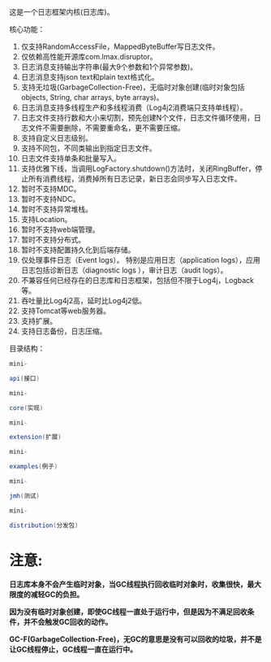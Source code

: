 这是一个日志框架内核(日志库)。

核心功能：

01. 仅支持RandomAccessFile，MappedByteBuffer写日志文件。
02. 仅依赖高性能开源库com.lmax.disruptor。
03. 日志消息支持输出字符串(最大9个参数和1个异常参数)。
04. 日志消息支持json text和plain text格式化。
05. 支持无垃圾(GarbageCollection-Free)，无临时对象创建(临时对象包括objects, String, char arrays, byte arrays)。
06. 日志消息支持多线程生产和多线程消费（Log4j2消费端只支持单线程）。
07. 日志文件支持行数和大小来切割，预先创建N个文件，日志文件循环使用，日志文件不需要删除，不需要重命名，更不需要压缩。
08. 支持自定义日志级别。
09. 支持不同包，不同类输出到指定日志文件。
10. 日志文件支持单条和批量写入。
11. 支持优雅下线，当调用LogFactory.shutdown()方法时，关闭RingBuffer，停止所有消费线程，消费掉所有日志记录，新日志会同步写入日志文件。
12. 暂时不支持MDC。
13. 暂时不支持NDC。
14. 暂时不支持异常堆栈。
15. 支持Location。
16. 暂时不支持web端管理。
17. 暂时不支持分布式。
18. 暂时不支持配置持久化到后端存储。
19. 仅处理事件日志（Event logs）。 特别是应用日志（application logs），应用日志包括诊断日志（diagnostic logs ），审计日志（audit logs）。
20. 不兼容任何已经存在的日志库和日志框架，包括但不限于Log4j，Logback等。
21. 吞吐量比Log4j2高，延时比Log4j2低。
22. 支持Tomcat等web服务器。
23. 支持扩展。
24. 支持日志备份，日志压缩。

目录结构：

```java
mini-

api(接口)

mini-

core(实现)

mini-

extension(扩展)

mini-

examples(例子)

mini-

jmh(测试)

mini-

distribution(分发包)
```

# **注意:**

**日志库本身不会产生临时对象，当GC线程执行回收临时对象时，收集很快，最大限度的减轻GC的负担。**

**因为没有临时对象创建，即使GC线程一直处于运行中，但是因为不满足回收条件，并不会触发GC回收的动作。**

**GC-F(GarbageCollection-Free)，无GC的意思是没有可以回收的垃圾，并不是让GC线程停止，GC线程一直在运行中。**
